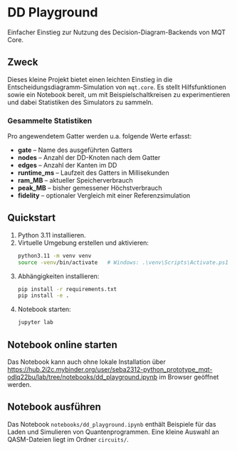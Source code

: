 # DD Playground

Einfacher Einstieg zur Nutzung des Decision-Diagram-Backends von MQT Core.

## Zweck

Dieses kleine Projekt bietet einen leichten Einstieg in die
Entscheidungsdiagramm-Simulation von `mqt.core`.
Es stellt Hilfsfunktionen sowie ein Notebook bereit, um mit
Beispielschaltkreisen zu experimentieren und dabei Statistiken des
Simulators zu sammeln.

### Gesammelte Statistiken

Pro angewendetem Gatter werden u.a. folgende Werte erfasst:

- **gate** – Name des ausgeführten Gatters
- **nodes** – Anzahl der DD-Knoten nach dem Gatter
- **edges** – Anzahl der Kanten im DD
- **runtime_ms** – Laufzeit des Gatters in Millisekunden
- **ram_MB** – aktueller Speicherverbrauch
- **peak_MB** – bisher gemessener Höchstverbrauch
- **fidelity** – optionaler Vergleich mit einer Referenzsimulation


## Quickstart

1. Python 3.11 installieren.
2. Virtuelle Umgebung erstellen und aktivieren:
   ```bash
   python3.11 -m venv venv
   source -venv/bin/activate   # Windows: .\venv\Scripts\Activate.ps1
   ```
3. Abhängigkeiten installieren:
   ```bash
   pip install -r requirements.txt
   pip install -e .

   ```
4. Notebook starten:
   ```bash
   jupyter lab
   ```


## Notebook online starten

Das Notebook kann auch ohne lokale Installation über
https://hub.2i2c.mybinder.org/user/seba2312-python_prototype_mqt-odlq22bu/lab/tree/notebooks/dd_playground.ipynb
im Browser geöffnet werden.

## Notebook ausführen

Das Notebook `notebooks/dd_playground.ipynb` enthält Beispiele für das
Laden und Simulieren von Quantenprogrammen. Eine kleine Auswahl an
QASM-Dateien liegt im Ordner `circuits/`.
